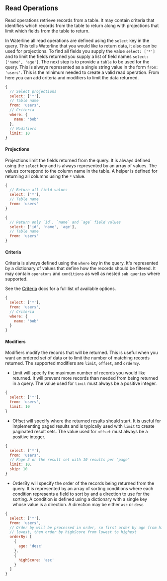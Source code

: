 ## Read Operations

Read operations retrieve records from a table. It may contain criteria that identifies which records from the table to return along with projections that limit which fields from the table to return.

In Waterline all read operations are defined using the `select` key in the query. This tells Waterline that you would like to return data, it also can be used for projections. To find all fields you supply the value `select: ['*']` and to limit the fields returned you supply a list of field names `select: ['name', 'age']`. The next step is to provide a `table` to be used for the query. This is always represented as a single string value in the form `from: 'users'`. This is the minimum needed to create a valid read operation. From here you can add criteria and modifiers to limit the data returned.

```javascript
{
  // Select projections
  select: ['*'],
  // Table name
  from: 'users',
  // Criteria
  where: {
    name: 'bob'
  },
  // Modifiers
  limit: 10
}
```

#### Projections

Projections limit the fields returned from the query. It is always defined using the `select` key and is always represented by an array of values. The values correspond to the column name in the table. A helper is defined for returning all columns using the `*` value.

```javascript
{
  // Return all field values
  select: ['*'],
  // Table name
  from: 'users'
}
```

```javascript
{
  // Return only `id`, `name` and `age` field values
  select: ['id', 'name', 'age'],
  // Table name
  from: 'users'
}
```

#### Criteria

Criteria is always defined using the `where` key in the query. It's represented by a dictionary of values that define how the records should be filtered. It may contain `operators` and `conditions` as well as nested `sub queries` where supported.

See the [Criteria](criteria.md) docs for a full list of available options.

```javascript
{
  select: ['*'],
  from: 'users',
  // Criteria
  where: {
    name: 'bob'
  }
}
```

#### Modifiers

Modifiers modify the records that will be returned. This is useful when you want an ordered set of data or to limit the number of matching records returned. The supported modifiers are `limit`, `offset`, and `orderBy`.

* Limit will specify the maximum number of records you would like returned. It will prevent more records than needed from being returned in a query. The value used for `limit` must always be a positive integer.

```javascript
{
  select: ['*'],
  from: 'users',
  limit: 10
}
```

* Offset will specify where the returned results should start. It is useful for implementing paged results and is typically used with `limit` to create paginated result sets. The value used for `offset` must always be a positive integer.

```javascript
{
  select: ['*'],
  from: 'users',
  // Page 2 or the result set with 10 results per "page"
  limit: 10,
  skip: 10
}
```

* OrderBy will specify the order of the records being returned from the query. It is represented by an array of sorting conditions where each condition represents a field to sort by and a direction to use for the sorting. A condition is defined using a dictionary with a single key whose value is a direction. A direction may be either `asc` or `desc`.

```javascript
{
  select: ['*'],
  from: 'users',
  // Order by will be processed in order, so first order by age from highest to
  // lowest, then order by highScore from lowest to highest
  orderBy: [
    {
      age: 'desc'
    },
    {
      highScore: 'asc'
    }
  ]
}
```
